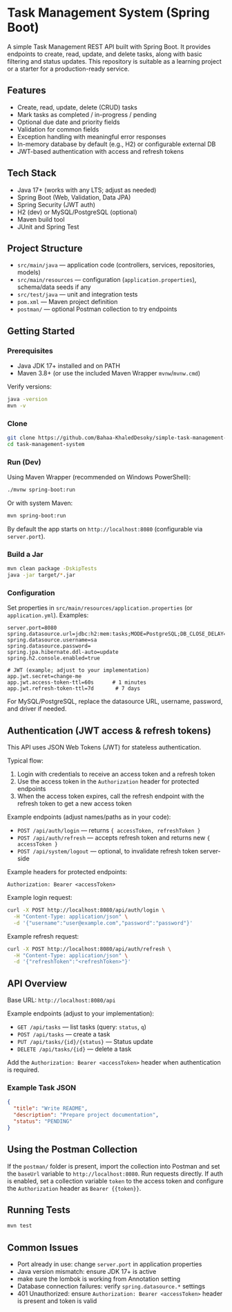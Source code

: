 # Task Management System (Spring Boot)

A simple Task Management REST API built with Spring Boot. It provides endpoints to create, read, update, and delete tasks, along with basic filtering and status updates. This repository is suitable as a learning project or a starter for a production-ready service.

## Features
- Create, read, update, delete (CRUD) tasks
- Mark tasks as completed / in-progress / pending
- Optional due date and priority fields
- Validation for common fields
- Exception handling with meaningful error responses
- In-memory database by default (e.g., H2) or configurable external DB
- JWT-based authentication with access and refresh tokens

## Tech Stack
- Java 17+ (works with any LTS; adjust as needed)
- Spring Boot (Web, Validation, Data JPA)
- Spring Security (JWT auth)
- H2 (dev) or MySQL/PostgreSQL (optional)
- Maven build tool
- JUnit and Spring Test

## Project Structure
- `src/main/java` — application code (controllers, services, repositories, models)
- `src/main/resources` — configuration (`application.properties`), schema/data seeds if any
- `src/test/java` — unit and integration tests
- `pom.xml` — Maven project definition
- `postman/` — optional Postman collection to try endpoints

## Getting Started

### Prerequisites
- Java JDK 17+ installed and on PATH
- Maven 3.8+ (or use the included Maven Wrapper `mvnw`/`mvnw.cmd`)

Verify versions:
```bash
java -version
mvn -v
```

### Clone
```bash
git clone https://github.com/Bahaa-KhaledDesoky/simple-task-management-system.git
cd task-management-system
```

### Run (Dev)
Using Maven Wrapper (recommended on Windows PowerShell):
```bash
./mvnw spring-boot:run
```
Or with system Maven:
```bash
mvn spring-boot:run
```

By default the app starts on `http://localhost:8080` (configurable via `server.port`).

### Build a Jar
```bash
mvn clean package -DskipTests
java -jar target/*.jar
```

### Configuration
Set properties in `src/main/resources/application.properties` (or `application.yml`). Examples:
```properties
server.port=8080
spring.datasource.url=jdbc:h2:mem:tasks;MODE=PostgreSQL;DB_CLOSE_DELAY=-1
spring.datasource.username=sa
spring.datasource.password=
spring.jpa.hibernate.ddl-auto=update
spring.h2.console.enabled=true

# JWT (example; adjust to your implementation)
app.jwt.secret=change-me
app.jwt.access-token-ttl=60s      # 1 minutes
app.jwt.refresh-token-ttl=7d       # 7 days
```
For MySQL/PostgreSQL, replace the datasource URL, username, password, and driver if needed.

## Authentication (JWT access & refresh tokens)
This API uses JSON Web Tokens (JWT) for stateless authentication.

Typical flow:
1. Login with credentials to receive an access token and a refresh token
2. Use the access token in the `Authorization` header for protected endpoints
3. When the access token expires, call the refresh endpoint with the refresh token to get a new access token

Example endpoints (adjust names/paths as in your code):
- `POST /api/auth/login` — returns `{ accessToken, refreshToken }`
- `POST /api/auth/refresh` — accepts refresh token and returns new `{ accessToken }`
- `POST /api/system/logout` — optional, to invalidate refresh token server-side

Example headers for protected endpoints:
```
Authorization: Bearer <accessToken>
```

Example login request:
```bash
curl -X POST http://localhost:8080/api/auth/login \
  -H "Content-Type: application/json" \
  -d '{"username":"user@example.com","password":"password"}'
```

Example refresh request:
```bash
curl -X POST http://localhost:8080/api/auth/refresh \
  -H "Content-Type: application/json" \
  -d '{"refreshToken":"<refreshToken>"}'
```

## API Overview
Base URL: `http://localhost:8080/api`

Example endpoints (adjust to your implementation):
- `GET /api/tasks` — list tasks (query: `status`, `q`)
- `POST /api/tasks` — create a task
- `PUT /api/tasks/{id}/{status}` — Status update
- `DELETE /api/tasks/{id}` — delete a task

Add the `Authorization: Bearer <accessToken>` header when authentication is required.

### Example Task JSON
```json
{
  "title": "Write README",
  "description": "Prepare project documentation",
  "status": "PENDING"
}
```

## Using the Postman Collection
If the `postman/` folder is present, import the collection into Postman and set the `baseUrl` variable to `http://localhost:8080`. Run requests directly. If auth is enabled, set a collection variable `token` to the access token and configure the `Authorization` header as `Bearer {{token}}`.

## Running Tests
```bash
mvn test
```

## Common Issues
- Port already in use: change `server.port` in application properties
- Java version mismatch: ensure JDK 17+ is active
- make sure the lombok is working from Annotation setting
- Database connection failures: verify `spring.datasource.*` settings
- 401 Unauthorized: ensure `Authorization: Bearer <accessToken>` header is present and token is valid





